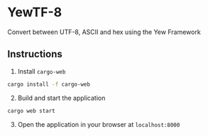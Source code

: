 # YewTF-8
Convert between UTF-8, ASCII and hex using the Yew Framework

## Instructions

1. Install `cargo-web`

```bash
cargo install -f cargo-web
```

2. Build and start the application

```bash
cargo web start
```

3. Open the application in your browser at `localhost:8000`
